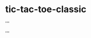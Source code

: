 # tic-tac-toe-classic
'''
<!-- The current version of the game has two players -external player
                                                -computer

The external player can select a symbol from "X" and "O" and the computer gets the remaining symbol

The player with the symbol "X" starts the game

The two players make a move one after the other player

The board contains three rows and three colums

The winning moves are like below:

1 * * *   2 - - -  3 - - -  4 * - -  5 - * -  6 - - *  7 * - -  8 - - *
  - - -     * * *    - - -    * - -    - * -    - - *    - * -    - * -
  - - -     - - -    * * *    * - -    - * -    - - *    - - *    * - -

The player completes a winning move first wins the game

The game draws when all the cells in the filled and there's no any winning moves -->

'''